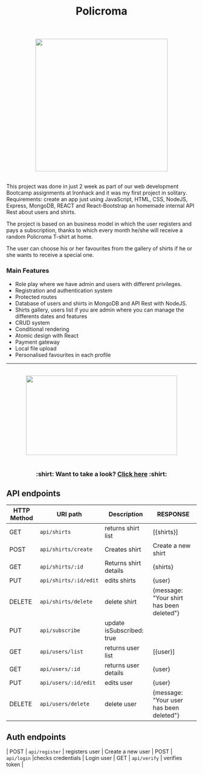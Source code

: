 <div id="title" align="center">
<h1>Policroma<h1>
</div>  

 <br>
  
<!--HEADER-->
<div id="header" align="center">
  <img src="https://media.giphy.com/media/3orif8pKLiSeJP0paw/giphy.gif" width="350" />
</div>
<br>

<!--DESCRIPTION-->
<p>
This project was done in just 2 week as part of our web development Bootcamp assignments at Ironhack and it was my first project in solitary. Requirements: create an app just using JavaScript, HTML, CSS, NodeJS, Express, MongoDB, REACT and React-Bootstrap an homemade internal API Rest about users and shirts.
  
The project is based on an business model in which the user registers and pays a subscription, thanks to which every month he/she will receive a random Policroma T-shirt at home.
 
The user can choose his or her favourites from the gallery of shirts if he or she wants to receive a special one.  
</p>
  
<!--MAIN FEATURES-->  
 
  <h3>Main Features</h3>
  
- Role play where we have admin and users with different privileges.
- Registration and authentication system
- Protected routes
- Database of users and shirts in MongoDB and API Rest with NodeJS.  
- Shirts gallery, users list if you are admin where you can manage the differents dates and features
- CRUD system
- Conditional rendering  
- Atomic design with React
- Payment gateway 
- Local file upload
- Personalised favourites in each profile 

---
<br>
<!--LINK-->
<div id="link" align="center">
<img src="https://i.postimg.cc/tgrYKys7/Policroma-portada.jpg" width="400" height="210"/></a>
</div>

<br>

<h3 align="center"> :shirt: Want to take a look? <a href="https://policroma.netlify.app/">Click here</a> :shirt: </h3>
  
  

## API endpoints

| HTTP Method 	| URI path      	| Description                                    	| RESPONSE 	|
|-------------	|---------------	|------------------------------------------------	|---------	|
| GET         	| `api/shirts` 	| returns shirt list 	|  [{shirts}] 
| POST         	| `api/shirts/create` 	| Creates shirt 	|  Create a new shirt
| GET         	| `api/shirts/:id` 	| Returns shirt details	|  {shirts} 
| PUT         	| `api/shirts/:id/edit` 	|edits shirts 	|  {user} 
| DELETE        | `api/shirts/delete` | delete shirt | {message: "Your shirt has been deleted"}
| PUT           | `api/subscribe` | update isSubscribed: true | 
| GET         	| `api/users/list` 	| returns user list 	|  [{user}]
| GET         	| `api/users/:id` 	| returns user details	|  {user}
| PUT         	| `api/users/:id/edit` 	| edits user 	|  {user}
| DELETE        | `api/users/delete` | delete user | {message: "Your user has been deleted"}


## Auth endpoints

| POST         	| `api/register` 	| registers user 	|  Create a new user
| POST         	| `api/login` 	|checks credentials	|  Login user
| GET          | `api/verify` | verifies token | 


